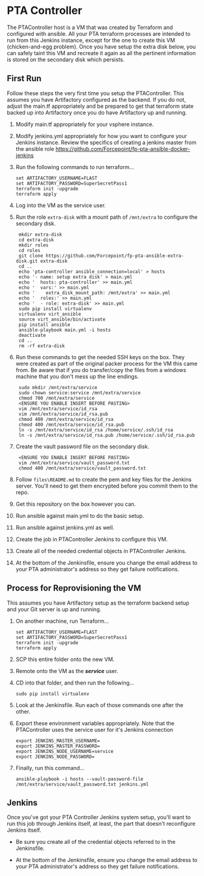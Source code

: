 # PTA Controller

The PTAController host is a VM that was created by Terraform and configured with ansible.
All your PTA terraform processes are intended to run from this Jenkins instance, 
except for the one to create this VM (chicken-and-egg problem).
Once you have setup the extra disk below, you can safely taint this VM and recreate it again as
all the pertinent information is stored on the secondary disk which persists.

## First Run

Follow these steps the very first time you setup the PTAController. This assumes you have Artifactory configured
as the backend. If you do not, adjust the main.tf appropriately and be prepared to get that terraform state
backed up into Artifactory once you do have Artifactory up and running.

1. Modify main.tf appropriately for your vsphere instance. 

1. Modify jenkins.yml appropriately for how you want to configure your Jenkins instance.
Review the specifics of creating a jenkins master from the ansible role https://github.com/Forcepoint/fp-pta-ansible-docker-jenkins

1. Run the following commands to run terraform...
   
       set ARTIFACTORY_USERNAME=FLAST
       set ARTIFACTORY_PASSWORD=SuperSecretPass1
       terraform init -upgrade
       terraform apply

1. Log into the VM as the service user.
1. Run the role `extra-disk` with a mount path of `/mnt/extra` to configure the secondary disk.
   
        mkdir extra-disk
        cd extra-disk
        mkdir roles
        cd roles
        git clone https://github.com/Forcepoint/fp-pta-ansible-extra-disk.git extra-disk
        cd ..
        echo 'pta-controller ansible_connection=local' > hosts
        echo '- name: setup extra disk' > main.yml
        echo '  hosts: pta-controller' >> main.yml
        echo '  vars:' >> main.yml
        echo '    extra_disk_mount_path: /mnt/extra' >> main.yml
        echo '  roles:' >> main.yml
        echo '  - role: extra-disk' >> main.yml
        sudo pip install virtualenv
        virtualenv virt_ansible
        source virt_ansible/bin/activate
        pip install ansible
        ansible-playbook main.yml -i hosts
        deactivate
        cd ..
        rm -rf extra-disk

1. Run these commands to get the needed SSH keys on the box. They were created as part of the
   original packer process for the VM this came from.
   Be aware that if you do transfer/copy the files from a windows machine 
   that you don't mess up the line endings.
       
        sudo mkdir /mnt/extra/service
        sudo chown service:service /mnt/extra/service
        chmod 700 /mnt/extra/service
        <ENSURE YOU ENABLE INSERT BEFORE PASTING>
        vim /mnt/extra/service/id_rsa
        vim /mnt/extra/service/id_rsa.pub
        chmod 400 /mnt/extra/service/id_rsa
        chmod 400 /mnt/extra/service/id_rsa.pub
        ln -s /mnt/extra/service/id_rsa /home/service/.ssh/id_rsa
        ln -s /mnt/extra/service/id_rsa.pub /home/service/.ssh/id_rsa.pub
       
1. Create the vault password file on the secondary disk.

        <ENSURE YOU ENABLE INSERT BEFORE PASTING>
        vim /mnt/extra/service/vault_password.txt
        chmod 400 /mnt/extra/service/vault_password.txt
   
1. Follow `files\README.md` to create the pem and key files for the Jenkins server.
   You'll need to get them encrypted before you commit them to the repo.

1. Get this repository on the box however you can. 

1. Run ansible against main.yml to do the basic setup.
    
1. Run ansible against jenkins.yml as well.

1. Create the job in PTAController Jenkins to configure this VM.

1. Create all of the needed credential objects in PTAController Jenkins.

1. At the bottom of the Jenkinsfile, ensure you change the email address to your PTA 
administrator's address so they get failure notifications.

## Process for Reprovisioning the VM

This assumes you have Artifactory setup as the terraform backend setup and your Git server is up and running.

1. On another machine, run Terraform...

       set ARTIFACTORY_USERNAME=FLAST
       set ARTIFACTORY_PASSWORD=SuperSecretPass1
       terraform init -upgrade
       terraform apply

1. SCP this entire folder onto the new VM.
1. Remote onto the VM as the _**service**_ user.
1. CD into that folder, and then run the following...

       sudo pip install virtualenv
       
1. Look at the Jenkinsfile. Run each of those commands one after the other.
1. Export these environment variables appropriately. 
   Note that the PTAController uses the service user for it's Jenkins connection
   
       export JENKINS_MASTER_USERNAME=
       export JENKINS_MASTER_PASSWORD=
       export JENKINS_NODE_USERNAME=service
       export JENKINS_NODE_PASSWORD=

1. Finally, run this command...

       ansible-playbook -i hosts --vault-password-file /mnt/extra/service/vault_password.txt jenkins.yml

## Jenkins

Once you've got your PTA Controller Jenkins system setup, you'll want to run this job through
Jenkins itself, at least, the part that doesn't reconfigure Jenkins itself.

* Be sure you create all of the credential objects referred to in the Jenkinsfile.

* At the bottom of the Jenkinsfile, ensure you change the email address to your PTA 
administrator's address so they get failure notifications.
